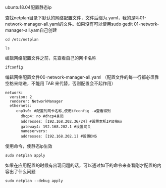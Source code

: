 ubuntu18.04配置静态ip

查找netplan目录下默认的网络配置文件，文件后缀为.yaml，我的是叫01-network-manager-all.yaml的文件。如果没有可以使用sudo gedit 01-network-manager-all.yam自己创建

	cd /etc/netplan

	ls

编辑网络配置文件之前，先查看自己的网卡名称

	ifconfig

编辑网络配置文件00-network-manager-all.yaml
（配置文件的每一行都必须靠空格来缩进，不能用 TAB 来代替，否则配置会不起作用）

	network:
	  version: 2
	  renderer: NetworkManager
	  ethernets:
	     enp3s0: #配置的网卡名称,使用ifconfig -a查看得到
	       dhcp4: no #dhcp4关闭
	       addresses: [192.168.202.36/24] #设置本机IP及掩码
	       gateway4: 192.168.202.1 #设置网关
	       nameservers:
 	       addresses: [192.168.202.1] #设置DNS

使用命令，使静态ip生效

	sudo netplan apply
如果在应用配置的时候有出现问题的话，可以通过如下的命令来查看刚才配置的内容出了什么问题

	sudo netplan --debug apply
